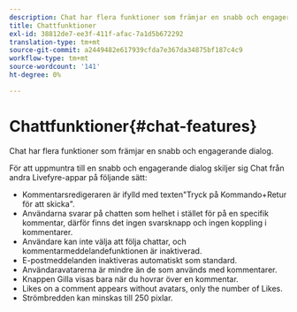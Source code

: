 ```yaml
---
description: Chat har flera funktioner som främjar en snabb och engagerande dialog.
title: Chattfunktioner
exl-id: 38812de7-ee3f-411f-afac-7a1d5b672292
translation-type: tm+mt
source-git-commit: a2449482e617939cfda7e367da34875bf187c4c9
workflow-type: tm+mt
source-wordcount: '141'
ht-degree: 0%

---
```


# Chattfunktioner{#chat-features}

Chat har flera funktioner som främjar en snabb och engagerande dialog.



För att uppmuntra till en snabb och engagerande dialog skiljer sig Chat från andra Livefyre-appar på följande sätt:

* Kommentarsredigeraren är ifylld med texten&quot;Tryck på Kommando+Retur för att skicka&quot;.
* Användarna svarar på chatten som helhet i stället för på en specifik kommentar, därför finns det ingen svarsknapp och ingen koppling i kommentarer.
* Användare kan inte välja att följa chattar, och kommentarmeddelandefunktionen är inaktiverad.
* E-postmeddelanden inaktiveras automatiskt som standard.
* Användaravatarerna är mindre än de som används med kommentarer.
* Knappen Gilla visas bara när du hovrar över en kommentar.
* Likes on a comment appears without avatars, only the number of Likes.
* Strömbredden kan minskas till 250 pixlar.
